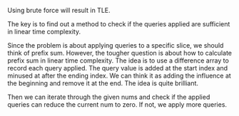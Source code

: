 Using brute force will result in TLE.

The key is to find out a method to check if the queries applied are sufficient in linear time complexity.

Since the problem is about applying queries to a specific slice, we should think of prefix sum. However, the tougher question is about how to calculate prefix sum in linear time complexity. The idea is to use a difference array to record each query applied. The query value is added at the start index and minused at after the ending index. We can think it as adding the influence at the beginning and remove it at the end. The idea is quite brilliant.

Then we can iterate through the given nums and check if the applied queries can reduce the current num to zero. If not, we apply more queries.
